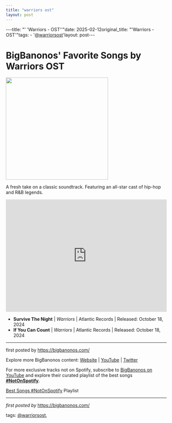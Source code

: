 ```yaml
---
title: "warriors ost"
layout: post
---
```

---title: "' 'Warriors - OST''"date: 2025-02-12original_title: "'Warriors - OST'"tags:  - '[@warriorsost](/tags/warriorsost/)'layout: post---<h1>BigBanonos' Favorite Songs by Warriors OST</h1><div class="separator"><a href="https://deadline.com/wp-content/uploads/2024/08/LIN-MANUEL-MIRANDA-EISA-DAVIS-WARRIORS-e1722522809563.jpg" ><img alt="" border="0" width="320" data-original-height="1177" data-original-width="2048" src="https://deadline.com/wp-content/uploads/2024/08/LIN-MANUEL-MIRANDA-EISA-DAVIS-WARRIORS-e1722522809563.jpg"/></a></div><p>A fresh take on a classic soundtrack. Featuring an all-star cast of hip-hop and R&B legends.</p> <iframe src="https://open.spotify.com/embed/playlist/1WBZULtBk6stuCBB8WDPAe?utm_source=generator" width="100%" height="352" frameBorder="0" allowfullscreen allow="autoplay; clipboard-write; encrypted-media; fullscreen; picture-in-picture" loading="lazy"></iframe> <ul> <li><strong>Survive The Night</strong> | <em>Warriors</em> | Atlantic Records | Released: October 18, 2024</li> <li><strong>If You Can Count</strong> | <em>Warriors</em> | Atlantic Records | Released: October 18, 2024</li></ul> <hr><p>first posted by <a href="https://bigbanonos.com/">https://bigbanonos.com/</a></p><div> <p>Explore more BigBanonos content: <a href="https://bigbanonos.com/">Website</a> | <a href="https://www.youtube.com/[@BigBanonos](/tags/BigBanonos/)">YouTube</a> | <a href="https://x.com/bigbanonos">Twitter</a></p></div><!--Subscribe and Playlist Links--><div>    <p>For more exclusive tracks not on Spotify, subscribe to <a href="https://www.youtube.com/[@BigBanonos](/tags/BigBanonos/)" target="_blank">BigBanonos on YouTube</a> and explore their curated playlist of the best songs <strong>[#NotOnSpotify](/tags/NotOnSpotify/)</strong>.</p>    <p><a href="https://www.youtube.com/playlist?list=PLtuNtuTatqI0kFahUCbtbfenC_ET5O_tr" target="_blank">Best Songs [#NotOnSpotify](/tags/NotOnSpotify/) Playlist<br /></a></p></div><hr /><p><em>first posted by</em> <a href="https://bigbanonos.com/" rel="noopener" target="_new">https://bigbanonos.com/</a></p><p>tags: [@warriorsost](/tags/warriorsost/),</p>